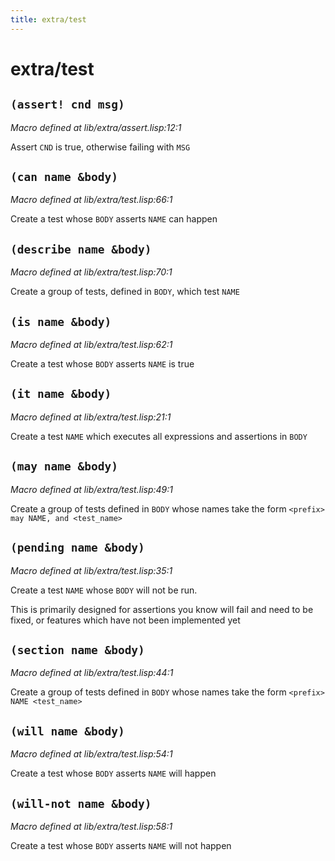 ```yaml
---
title: extra/test
---
```

# extra/test
## `(assert! cnd msg)`
*Macro defined at lib/extra/assert.lisp:12:1*

Assert `CND` is true, otherwise failing with `MSG`

## `(can name &body)`
*Macro defined at lib/extra/test.lisp:66:1*

Create a test whose `BODY` asserts `NAME` can happen

## `(describe name &body)`
*Macro defined at lib/extra/test.lisp:70:1*

Create a group of tests, defined in `BODY`, which test `NAME`

## `(is name &body)`
*Macro defined at lib/extra/test.lisp:62:1*

Create a test whose `BODY` asserts `NAME` is true

## `(it name &body)`
*Macro defined at lib/extra/test.lisp:21:1*

Create a test `NAME` which executes all expressions and assertions in
`BODY`

## `(may name &body)`
*Macro defined at lib/extra/test.lisp:49:1*

Create a group of tests defined in `BODY` whose names take the form
`<prefix> may NAME, and <test_name>`

## `(pending name &body)`
*Macro defined at lib/extra/test.lisp:35:1*

Create a test `NAME` whose `BODY` will not be run.

This is primarily designed for assertions you know will fail and need
to be fixed, or features which have not been implemented yet

## `(section name &body)`
*Macro defined at lib/extra/test.lisp:44:1*

Create a group of tests defined in `BODY` whose names take the form
`<prefix> NAME <test_name>`

## `(will name &body)`
*Macro defined at lib/extra/test.lisp:54:1*

Create a test whose `BODY` asserts `NAME` will happen

## `(will-not name &body)`
*Macro defined at lib/extra/test.lisp:58:1*

Create a test whose `BODY` asserts `NAME` will not happen

